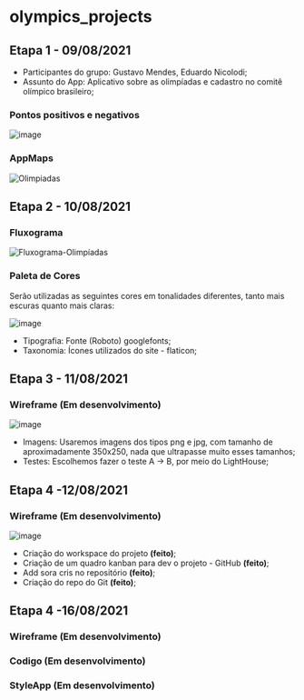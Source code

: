 # olympics_projects


## Etapa 1 - 09/08/2021

- Participantes do grupo: Gustavo Mendes, Eduardo Nicolodi;
- Assunto do App: Aplicativo sobre as olimpíadas e cadastro no comitê olímpico brasileiro;

### Pontos positivos e negativos

![image](https://user-images.githubusercontent.com/79945103/129282864-f496c4bc-b9d9-455a-95b4-2138fc6ec588.png)

### AppMaps

![Olimpiadas](https://user-images.githubusercontent.com/79945103/129283462-48721849-74ed-4202-b74d-10b99fe6cd72.jpg)


## Etapa 2 - 10/08/2021

### Fluxograma

![Fluxograma-Olimpíadas](https://user-images.githubusercontent.com/79945103/129284117-f2dd8223-2f1c-4852-911e-91b9b9061af2.png)

### Paleta de Cores

Serão utilizadas as seguintes cores em tonalidades diferentes, tanto mais escuras quanto mais claras:

![image](https://user-images.githubusercontent.com/79945103/129284510-71cf7f27-ee8f-4a8c-be18-64aa39e3a4e6.png)

- Tipografia: Fonte (Roboto) googlefonts;
- Taxonomia: Ícones utilizados do site - flaticon;


## Etapa 3 - 11/08/2021

### Wireframe (Em desenvolvimento)

![image](https://user-images.githubusercontent.com/79945103/129285227-688bb526-4727-4b69-9d28-84840ba6193a.png)

- Imagens: Usaremos imagens dos tipos png e jpg, com tamanho de aproximadamente 350x250, nada que ultrapasse muito esses tamanhos;
- Testes: Escolhemos fazer o teste A → B, por meio do LightHouse;


## Etapa 4 -12/08/2021

### Wireframe (Em desenvolvimento)

![image](https://user-images.githubusercontent.com/79945103/129285942-be831111-6daa-4f3e-8925-8093f33bec43.png)

- Criação do workspace do projeto **(feito)**;
- Criação de um quadro kanban para dev o projeto - GitHub **(feito)**;
- Add sora cris no repositório **(feito)**;
- Criação do repo do Git **(feito)**;


## Etapa 4 -16/08/2021

### Wireframe (Em desenvolvimento)

### Codigo (Em desenvolvimento)

### StyleApp (Em desenvolvimento)


